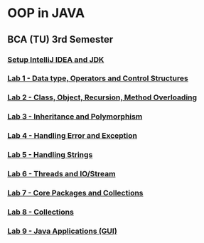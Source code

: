 # OOP in JAVA

## BCA (TU) 3rd Semester


### [Setup IntelliJ IDEA and JDK](https://github.com/kshitizbca076/OOP-in-Java/blob/main/Setup-IDE-and-JDK.pptx)

### [Lab 1 - Data type, Operators and Control Structures](https://github.com/kshitizbca076/OOP-in-JAVA/tree/main/Lab1)

### [Lab 2 - Class, Object, Recursion, Method Overloading](https://github.com/kshitizbca076/OOP-in-JAVA/tree/main/Lab2)

### [Lab 3 - Inheritance and Polymorphism](https://github.com/kshitizbca076/OOP-in-JAVA/tree/main/Lab3)

### [Lab 4 - Handling Error and Exception](https://github.com/kshitizbca076/OOP-in-JAVA/tree/main/Lab4)

### [Lab 5 - Handling Strings](https://github.com/kshitizbca076/OOP-in-JAVA/tree/main/Lab5)

### [Lab 6 - Threads and IO/Stream](https://github.com/kshitizbca076/OOP-in-JAVA/tree/main/Lab6)

### [Lab 7 - Core Packages and Collections](https://github.com/kshitizbca076/OOP-in-JAVA/tree/main/Lab7)

### [Lab 8 - Collections](https://github.com/kshitizbca076/OOP-in-JAVA/tree/main/Lab8)

### [Lab 9 - Java Applications (GUI)](https://github.com/kshitizbca076/OOP-in-JAVA/tree/main/Lab9)
